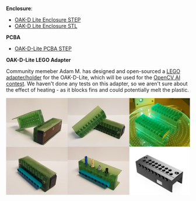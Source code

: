 **Enclosure**:

- [OAK-D Lite Enclosure STEP](https://oak-files.fra1.cdn.digitaloceanspaces.com/OAK-D-Lite/DM9095_enclosure.stp)
- [OAK-D Lite Enclosure STL](https://oak-files.fra1.cdn.digitaloceanspaces.com/OAK-D-Lite/DM9095_enclosure.STL)

**PCBA**
- [OAK-D-Lite PCBA STEP](https://oak-files.fra1.cdn.digitaloceanspaces.com/OAK-D-Lite/DM9095_PCBA_%20R3M2E4.step)

**OAK-D-Lite LEGO Adapter**

Community memeber Adam M. has designed and open-sourced a [LEGO adapter/holder](https://github.com/muelleradam/OLLA) for the OAK-D-Lite, which will be used for the [OpenCV AI contest](https://opencv.org/opencv-spatial-ai-contest/).
We haven't done any tests on this adapter, so we aren't sure about the effect of heating - as it blocks fins and could potentially melt the plastic.

![lego_adapter](https://github.com/muelleradam/OLLA/blob/main/OLLA_V112.png)
